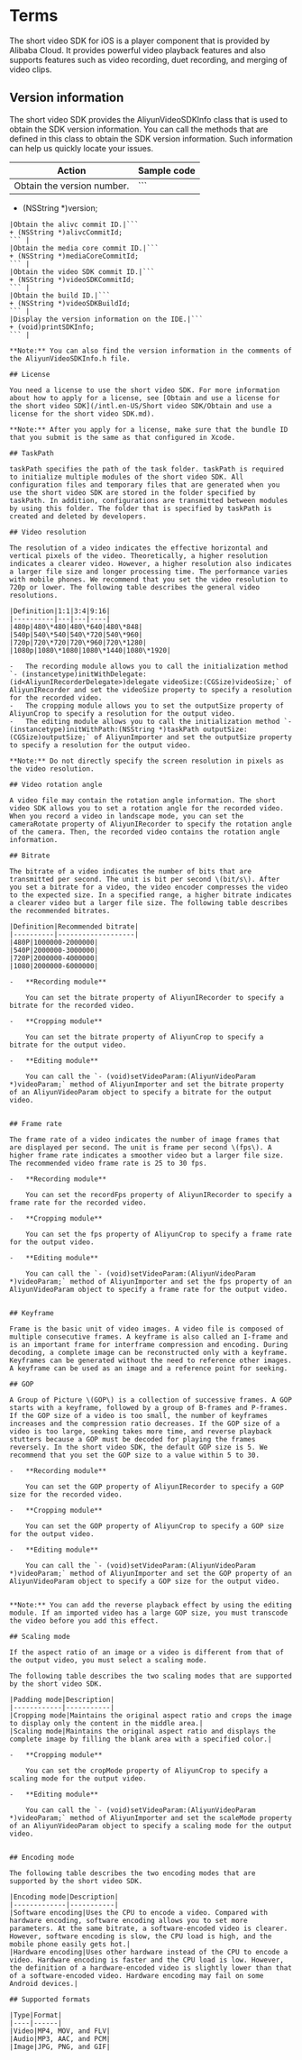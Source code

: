 # Terms

The short video SDK for iOS is a player component that is provided by Alibaba Cloud. It provides powerful video playback features and also supports features such as video recording, duet recording, and merging of video clips.

## Version information

The short video SDK provides the AliyunVideoSDKInfo class that is used to obtain the SDK version information. You can call the methods that are defined in this class to obtain the SDK version information. Such information can help us quickly locate your issues.

|Action|Sample code|
|------|-----------|
|Obtain the version number.|```
+ (NSString *)version;
``` |
|Obtain the alivc commit ID.|```
+ (NSString *)alivcCommitId;
``` |
|Obtain the media core commit ID.|```
+ (NSString *)mediaCoreCommitId;
``` |
|Obtain the video SDK commit ID.|```
+ (NSString *)videoSDKCommitId;
``` |
|Obtain the build ID.|```
+ (NSString *)videoSDKBuildId;
``` |
|Display the version information on the IDE.|```
+ (void)printSDKInfo;
``` |

**Note:** You can also find the version information in the comments of the AliyunVideoSDKInfo.h file.

## License

You need a license to use the short video SDK. For more information about how to apply for a license, see [Obtain and use a license for the short video SDK](/intl.en-US/Short video SDK/Obtain and use a license for the short video SDK.md).

**Note:** After you apply for a license, make sure that the bundle ID that you submit is the same as that configured in Xcode.

## TaskPath

taskPath specifies the path of the task folder. taskPath is required to initialize multiple modules of the short video SDK. All configuration files and temporary files that are generated when you use the short video SDK are stored in the folder specified by taskPath. In addition, configurations are transmitted between modules by using this folder. The folder that is specified by taskPath is created and deleted by developers.

## Video resolution

The resolution of a video indicates the effective horizontal and vertical pixels of the video. Theoretically, a higher resolution indicates a clearer video. However, a higher resolution also indicates a larger file size and longer processing time. The performance varies with mobile phones. We recommend that you set the video resolution to 720p or lower. The following table describes the general video resolutions.

|Definition|1:1|3:4|9:16|
|----------|---|---|----|
|480p|480\*480|480\*640|480\*848|
|540p|540\*540|540\*720|540\*960|
|720p|720\*720|720\*960|720\*1280|
|1080p|1080\*1080|1080\*1440|1080\*1920|

-   The recording module allows you to call the initialization method `- (instancetype)initWithDelegate:(id<AliyunIRecorderDelegate>)delegate videoSize:(CGSize)videoSize;` of AliyunIRecorder and set the videoSize property to specify a resolution for the recorded video.
-   The cropping module allows you to set the outputSize property of AliyunCrop to specify a resolution for the output video.
-   The editing module allows you to call the initialization method `- (instancetype)initWithPath:(NSString *)taskPath outputSize:(CGSize)outputSize;` of AliyunImporter and set the outputSize property to specify a resolution for the output video.

**Note:** Do not directly specify the screen resolution in pixels as the video resolution.

## Video rotation angle

A video file may contain the rotation angle information. The short video SDK allows you to set a rotation angle for the recorded video. When you record a video in landscape mode, you can set the cameraRotate property of AliyunIRecorder to specify the rotation angle of the camera. Then, the recorded video contains the rotation angle information.

## Bitrate

The bitrate of a video indicates the number of bits that are transmitted per second. The unit is bit per second \(bit/s\). After you set a bitrate for a video, the video encoder compresses the video to the expected size. In a specified range, a higher bitrate indicates a clearer video but a larger file size. The following table describes the recommended bitrates.

|Definition|Recommended bitrate|
|----------|-------------------|
|480P|1000000-2000000|
|540P|2000000-3000000|
|720P|2000000-4000000|
|1080|2000000-6000000|

-   **Recording module**

    You can set the bitrate property of AliyunIRecorder to specify a bitrate for the recorded video.

-   **Cropping module**

    You can set the bitrate property of AliyunCrop to specify a bitrate for the output video.

-   **Editing module**

    You can call the `- (void)setVideoParam:(AliyunVideoParam *)videoParam;` method of AliyunImporter and set the bitrate property of an AliyunVideoParam object to specify a bitrate for the output video.


## Frame rate

The frame rate of a video indicates the number of image frames that are displayed per second. The unit is frame per second \(fps\). A higher frame rate indicates a smoother video but a larger file size. The recommended video frame rate is 25 to 30 fps.

-   **Recording module**

    You can set the recordFps property of AliyunIRecorder to specify a frame rate for the recorded video.

-   **Cropping module**

    You can set the fps property of AliyunCrop to specify a frame rate for the output video.

-   **Editing module**

    You can call the `- (void)setVideoParam:(AliyunVideoParam *)videoParam;` method of AliyunImporter and set the fps property of an AliyunVideoParam object to specify a frame rate for the output video.


## Keyframe

Frame is the basic unit of video images. A video file is composed of multiple consecutive frames. A keyframe is also called an I-frame and is an important frame for interframe compression and encoding. During decoding, a complete image can be reconstructed only with a keyframe. Keyframes can be generated without the need to reference other images. A keyframe can be used as an image and a reference point for seeking.

## GOP

A Group of Picture \(GOP\) is a collection of successive frames. A GOP starts with a keyframe, followed by a group of B-frames and P-frames. If the GOP size of a video is too small, the number of keyframes increases and the compression ratio decreases. If the GOP size of a video is too large, seeking takes more time, and reverse playback stutters because a GOP must be decoded for playing the frames reversely. In the short video SDK, the default GOP size is 5. We recommend that you set the GOP size to a value within 5 to 30.

-   **Recording module**

    You can set the GOP property of AliyunIRecorder to specify a GOP size for the recorded video.

-   **Cropping module**

    You can set the GOP property of AliyunCrop to specify a GOP size for the output video.

-   **Editing module**

    You can call the `- (void)setVideoParam:(AliyunVideoParam *)videoParam;` method of AliyunImporter and set the GOP property of an AliyunVideoParam object to specify a GOP size for the output video.


**Note:** You can add the reverse playback effect by using the editing module. If an imported video has a large GOP size, you must transcode the video before you add this effect.

## Scaling mode

If the aspect ratio of an image or a video is different from that of the output video, you must select a scaling mode.

The following table describes the two scaling modes that are supported by the short video SDK.

|Padding mode|Description|
|------------|-----------|
|Cropping mode|Maintains the original aspect ratio and crops the image to display only the content in the middle area.|
|Scaling mode|Maintains the original aspect ratio and displays the complete image by filling the blank area with a specified color.|

-   **Cropping module**

    You can set the cropMode property of AliyunCrop to specify a scaling mode for the output video.

-   **Editing module**

    You can call the `- (void)setVideoParam:(AliyunVideoParam *)videoParam;` method of AliyunImporter and set the scaleMode property of an AliyunVideoParam object to specify a scaling mode for the output video.


## Encoding mode

The following table describes the two encoding modes that are supported by the short video SDK.

|Encoding mode|Description|
|-------------|-----------|
|Software encoding|Uses the CPU to encode a video. Compared with hardware encoding, software encoding allows you to set more parameters. At the same bitrate, a software-encoded video is clearer. However, software encoding is slow, the CPU load is high, and the mobile phone easily gets hot.|
|Hardware encoding|Uses other hardware instead of the CPU to encode a video. Hardware encoding is faster and the CPU load is low. However, the definition of a hardware-encoded video is slightly lower than that of a software-encoded video. Hardware encoding may fail on some Android devices.|

## Supported formats

|Type|Format|
|----|------|
|Video|MP4, MOV, and FLV|
|Audio|MP3, AAC, and PCM|
|Image|JPG, PNG, and GIF|

